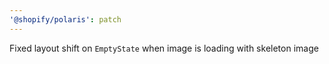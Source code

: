 ```yaml
---
'@shopify/polaris': patch
---
```


Fixed layout shift on `EmptyState` when image is loading with skeleton image
